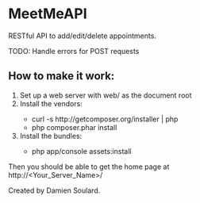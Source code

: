 MeetMeAPI
=========

RESTful API to add/edit/delete appointments.

TODO: Handle errors for POST requests

<h2>How to make it work:</h2>
<ol>
    <li>Set up a web server with web/ as the document root</li>
    <li>Install the vendors:</li>
    <ul>
        <li>curl -s http://getcomposer.org/installer | php</li>
        <li>php composer.phar install</li>
    </ul>
    <li>Install the bundles:</li>
    <ul>
        <li>php app/console assets:install</li>
    </ul>
</ol>

Then you should be able to get the home page at http://\<Your_Server_Name\>/

Created by Damien Soulard.

